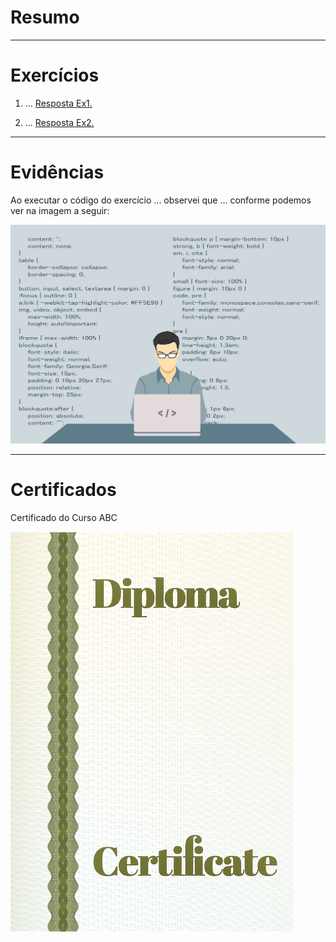 # Resumo

___

# Exercícios


1. ...
[Resposta Ex1.](exercicios/ex1.txt)


2. ...
[Resposta Ex2.](exercicios/ex2.txt)

___

# Evidências


Ao executar o código do exercício ... observei que ... conforme podemos ver na imagem a seguir:

![Evidencia 1](evidencias/sample.webp)

___

# Certificados


Certificado do Curso ABC

![Curso ABC](certificados/sample.png)


